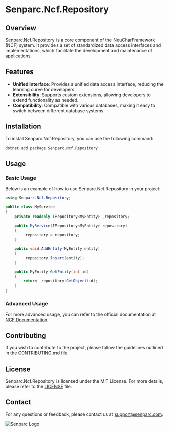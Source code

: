 # Senparc.Ncf.Repository

## Overview

Senparc.Ncf.Repository is a core component of the NeuCharFramework (NCF) system. It provides a set of standardized data access interfaces and implementations, which facilitate the development and maintenance of applications.

## Features

- **Unified Interface**: Provides a unified data access interface, reducing the learning curve for developers.
- **Extensibility**: Supports custom extensions, allowing developers to extend functionality as needed.
- **Compatibility**: Compatible with various databases, making it easy to switch between different database systems.

## Installation

To install Senparc.Ncf.Repository, you can use the following command:

```bash
dotnet add package Senparc.Ncf.Repository
```

## Usage

### Basic Usage

Below is an example of how to use Senparc.Ncf.Repository in your project:

```csharp
using Senparc.Ncf.Repository;

public class MyService
{
    private readonly IRepository<MyEntity> _repository;

    public MyService(IRepository<MyEntity> repository)
    {
        _repository = repository;
    }

    public void AddEntity(MyEntity entity)
    {
        _repository.Insert(entity);
    }

    public MyEntity GetEntity(int id)
    {
        return _repository.GetObject(id);
    }
}
```

### Advanced Usage

For more advanced usage, you can refer to the official documentation at [NCF Documentation](https://www.senparc.com/).

## Contributing

If you wish to contribute to the project, please follow the guidelines outlined in the [CONTRIBUTING.md](https://github.com/Senparc/NeuCharFramework/blob/master/CONTRIBUTING.md) file.

## License

Senparc.Ncf.Repository is licensed under the MIT License. For more details, please refer to the [LICENSE](https://github.com/Senparc/NeuCharFramework/blob/master/LICENSE) file.

## Contact

For any questions or feedback, please contact us at [support@senparc.com](mailto:support@senparc.com).

![Senparc Logo](https://www.senparc.com/images/logo.png)
